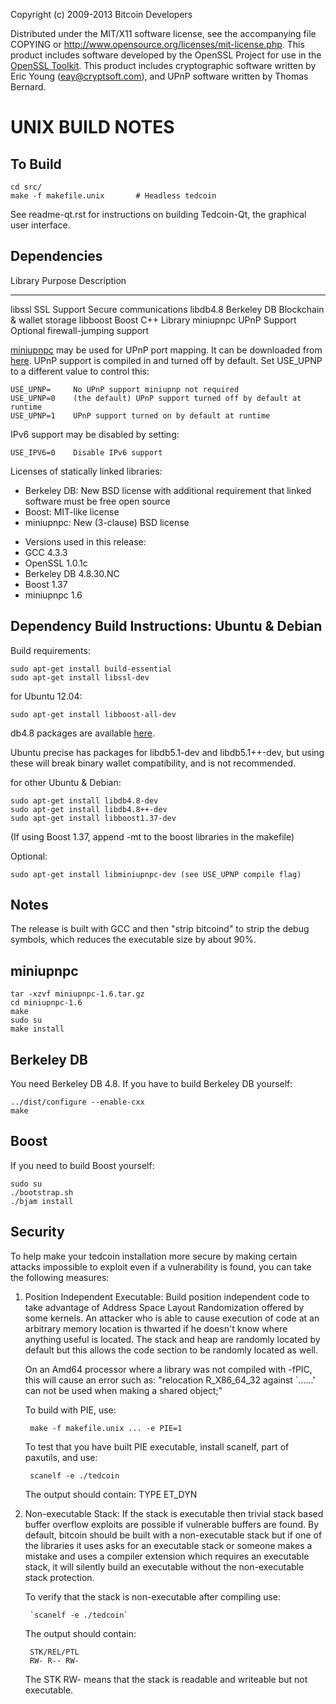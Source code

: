 Copyright (c) 2009-2013 Bitcoin Developers

Distributed under the MIT/X11 software license, see the accompanying
file COPYING or http://www.opensource.org/licenses/mit-license.php.
This product includes software developed by the OpenSSL Project for use in the [OpenSSL Toolkit](http://www.openssl.org/). This product includes
cryptographic software written by Eric Young ([eay@cryptsoft.com](mailto:eay@cryptsoft.com)), and UPnP software written by Thomas Bernard.

UNIX BUILD NOTES
====================

To Build
---------------------

	cd src/
	make -f makefile.unix		# Headless tedcoin

See readme-qt.rst for instructions on building Tedcoin-Qt, the graphical user interface.

Dependencies
---------------------

 Library     Purpose           Description
 -------     -------           -----------
 libssl      SSL Support       Secure communications
 libdb4.8    Berkeley DB       Blockchain & wallet storage
 libboost    Boost             C++ Library
 miniupnpc   UPnP Support      Optional firewall-jumping support

[miniupnpc](http://miniupnp.free.fr/) may be used for UPnP port mapping.  It can be downloaded from [here](
http://miniupnp.tuxfamily.org/files/).  UPnP support is compiled in and
turned off by default.  Set USE_UPNP to a different value to control this:

	USE_UPNP=     No UPnP support miniupnp not required
	USE_UPNP=0    (the default) UPnP support turned off by default at runtime
	USE_UPNP=1    UPnP support turned on by default at runtime

IPv6 support may be disabled by setting:

	USE_IPV6=0    Disable IPv6 support

Licenses of statically linked libraries:
* Berkeley DB: New BSD license with additional requirement that linked software must be free open source
* Boost: MIT-like license
* miniupnpc: New (3-clause) BSD license

-  Versions used in this release:
-  GCC           4.3.3
-  OpenSSL       1.0.1c
-  Berkeley DB   4.8.30.NC
-  Boost         1.37
-  miniupnpc     1.6

Dependency Build Instructions: Ubuntu & Debian
----------------------------------------------
Build requirements:

	sudo apt-get install build-essential
	sudo apt-get install libssl-dev

for Ubuntu 12.04:

	sudo apt-get install libboost-all-dev

 db4.8 packages are available [here](https://launchpad.net/~bitcoin/+archive/bitcoin).

 Ubuntu precise has packages for libdb5.1-dev and libdb5.1++-dev,
 but using these will break binary wallet compatibility, and is not recommended.

for other Ubuntu & Debian:

	sudo apt-get install libdb4.8-dev
	sudo apt-get install libdb4.8++-dev
	sudo apt-get install libboost1.37-dev
 (If using Boost 1.37, append -mt to the boost libraries in the makefile)

Optional:

	sudo apt-get install libminiupnpc-dev (see USE_UPNP compile flag)


Notes
-----
The release is built with GCC and then "strip bitcoind" to strip the debug
symbols, which reduces the executable size by about 90%.


miniupnpc
---------
	tar -xzvf miniupnpc-1.6.tar.gz
	cd miniupnpc-1.6
	make
	sudo su
	make install


Berkeley DB
-----------
You need Berkeley DB 4.8.  If you have to build Berkeley DB yourself:

	../dist/configure --enable-cxx
	make


Boost
-----
If you need to build Boost yourself:

	sudo su
	./bootstrap.sh
	./bjam install


Security
--------
To help make your tedcoin installation more secure by making certain attacks impossible to exploit even if a vulnerability is found, you can take the following measures:

1) Position Independent Executable: Build position independent code to take advantage of Address Space Layout Randomization offered by some kernels. An attacker who is able to cause execution of code at an arbitrary memory location is thwarted if he doesn't know where anything useful is located. The stack and heap are randomly located by default but this allows the code section to be randomly located as well.

	On an Amd64 processor where a library was not compiled with -fPIC, this will cause an error such as: "relocation R_X86_64_32 against `......' can not be used when making a shared object;"

	To build with PIE, use:

		make -f makefile.unix ... -e PIE=1

	To test that you have built PIE executable, install scanelf, part of paxutils, and use:

    	scanelf -e ./tedcoin

	The output should contain: TYPE ET_DYN

2) Non-executable Stack: If the stack is executable then trivial stack based buffer overflow exploits are possible if vulnerable buffers are found. By default, bitcoin should be built with a non-executable stack but if one of the libraries it uses asks for an executable stack or someone makes a mistake and uses a compiler extension which requires an executable stack, it will silently build an executable without the non-executable stack protection.

	To verify that the stack is non-executable after compiling use:
    
		`scanelf -e ./tedcoin`

	The output should contain:
	
		STK/REL/PTL
		RW- R-- RW-

	The STK RW- means that the stack is readable and writeable but not executable.
